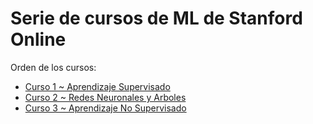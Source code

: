 # Serie de cursos de ML de Stanford Online

Orden de los cursos:

- [Curso 1 ~ Aprendizaje Supervisado](1.%20Supervised%20Machine%20Learning%2C%20Regression%20%26%20Classification/)
- [Curso 2 ~ Redes Neuronales y Arboles](2.%20Advanced%20Learning%20Algorithms/)
- [Curso 3 ~ Aprendizaje No Supervisado](3.%20Unsupervised%20Learning%2C%20Recommenders%2C%20Reinforcement%20Learning/)


